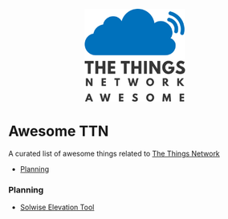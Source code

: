 <p align="center">
  <img src="logo.png" alt="Awesome TTN" width="200" />
</p>

# Awesome TTN
A curated list of awesome things related to [The Things Network](https://www.thethingsnetwork.org/)

- [Planning](#planning)

### Planning
- [Solwise Elevation Tool](https://www.solwise.co.uk/wireless-elevationtool.html)
